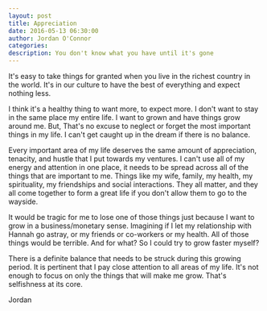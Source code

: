 ```yaml
---
layout: post
title: Appreciation
date: 2016-05-13 06:30:00
author: Jordan O'Connor
categories:
description: You don't know what you have until it's gone
---
```


It's easy to take things for granted when you live in the richest country in the
world. It's in our culture to have the best of everything and expect nothing
less.

I think it's a healthy thing to want more, to expect more. I don't want to stay
in the same place my entire life. I want to grown and have things grow around
me. But, That's no excuse to neglect or forget the most important things in my
life. I can't get caught up in the dream if there is no balance.

Every important area of my life deserves the same amount of appreciation,
tenacity, and hustle that I put towards my ventures. I can't use all of my
energy and attention in one place, it needs to be spread across all of the
things that are important to me. Things like my wife, family, my health, my
spirituality, my friendships and social interactions. They all matter, and they
all come together to form a great life if you don't allow them to go to the
wayside.

It would be tragic for me to lose one of those things just because I want to
grow in a business/monetary sense. Imagining if I let my relationship with
Hannah go astray, or my friends or co-workers or my health. All of those things
would be terrible. And for what? So I could try to grow faster myself?

There is a definite balance that needs to be struck during this growing period.
It is pertinent that I pay close attention to all areas of my life. It's not
enough to focus on only the things that will make me grow. That's selfishness
at its core.

Jordan
